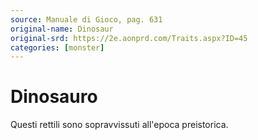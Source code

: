 ```yaml
---
source: Manuale di Gioco, pag. 631
original-name: Dinosaur
original-srd: https://2e.aonprd.com/Traits.aspx?ID=45
categories: [monster]
---
```


# Dinosauro

Questi rettili sono sopravvissuti all'epoca preistorica.
